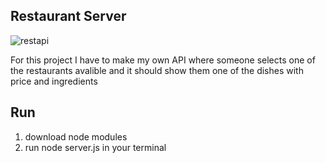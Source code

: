## Restaurant Server

![restapi](https://user-images.githubusercontent.com/39502339/42407899-c0599a94-8191-11e8-969e-2982b771e2fc.PNG)

For this project I have to make my own API where someone selects one of the restaurants avalible and it 
should show them one of the dishes with price and ingredients

## Run
1. download node modules
2. run node server.js in your terminal
